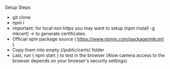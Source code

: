 Setup Steps
- git clone
- npm i
- important: for local non https you may want to setup (npm install -g mkcert) -> to generate certificates.
- Official npm package source ( https://www.npmjs.com/package/mkcert )
- Copy them into empty (/public/certs) folder
- Last, run { npm start } to test in the browser (Alow camera access to the browser depends on your browser's security settings)
